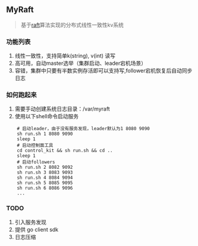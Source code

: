 ## MyRaft
>基于[raft](https://github.com/maemual/raft-zh_cn)算法实现的分布式线性一致性kv系统
### 功能列表
1. 线性一致性，支持简单k(string), v(int) 读写
2. 高可用，自动master选举（集群启动、leader宕机场景）
3. 容错，集群中只要有半数实例存活即可以支持写,follower宕机恢复后自动同步日志

### 如何跑起来
1. 需要手动创建系统日志目录：/var/myraft
2. 使用以下shell命令启动服务
```shell
    # 启动leader，由于没有服务发现，leader默认为1 8080 9090
    sh run.sh 1 8080 9090 
    sleep 1
    # 启动控制面工具
    cd control_kit && sh run.sh && cd ..
    sleep 1
    # 启动followers
    sh run.sh 2 8082 9092
	sh run.sh 3 8083 9093
	sh run.sh 4 8084 9094
	sh run.sh 5 8085 9095
	sh run.sh 6 8086 9096
	...
```

### TODO
1. 引入服务发现
2. 提供 go client sdk
3. 日志压缩
